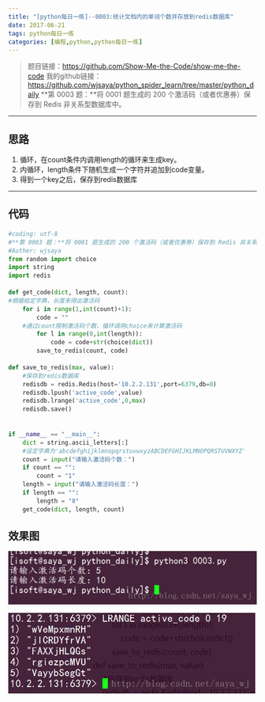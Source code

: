 ```yaml
---
title: "[python每日一练]--0003:统计文档内的单词个数并存放到redis数据库"
date: 2017-06-21
tags: python每日一练
categories: [编程,python,python每日一练]
---
```


> 题目链接：https://github.com/Show-Me-the-Code/show-me-the-code
我的github链接：https://github.com/wjsaya/python_spider_learn/tree/master/python_daily
**第 0003 题：**将 0001 题生成的 200 个激活码（或者优惠券）保存到 Redis 非关系型数据库中。

<!--more-->

----------


思路
--

 1. 循环，在count条件内调用length的循环来生成key。
 2. 内循环，length条件下随机生成一个字符并追加到code变量。
 3. 得到一个key之后，保存到redis数据库


----------


代码
--

``` python
#coding: utf-8
#**第 0003 题：**将 0001 题生成的 200 个激活码（或者优惠券）保存到 Redis 非关系型数据库中。
#Auther: wjsaya
from random import choice
import string
import redis

def get_code(dict, length, count):
#根据给定字典，长度来得出激活码
    for i in range(1,int(count)+1):
        code = ""
    #通过count限制激活码个数，循环调用choice来计算激活码
        for l in range(0,int(length)):
            code = code+str(choice(dict))
        save_to_redis(count, code)

def save_to_redis(max, value):
    #保存到redis数据库
    redisdb = redis.Redis(host='10.2.2.131',port=6379,db=0)
    redisdb.lpush('active_code',value)
    redisdb.lrange('active_code',0,max)
    redisdb.save()


if __name__ == "__main__":
    dict = string.ascii_letters[:]
    #设定字典为'abcdefghijklmnopqrstuvwxyzABCDEFGHIJKLMNOPQRSTUVWXYZ'
    count = input("请输入激活码个数：")
    if count == "":
        count = "1"
    length = input("请输入激活码长度：")
    if length == "":
        length = "8"
    get_code(dict, length, count)

```

效果图
--
![0003-1](https://raw.githubusercontent.com/wjsaya/BlogPictures/master/0003-1.png)

![0003-2](https://raw.githubusercontent.com/wjsaya/BlogPictures/master/0003-2.png)



